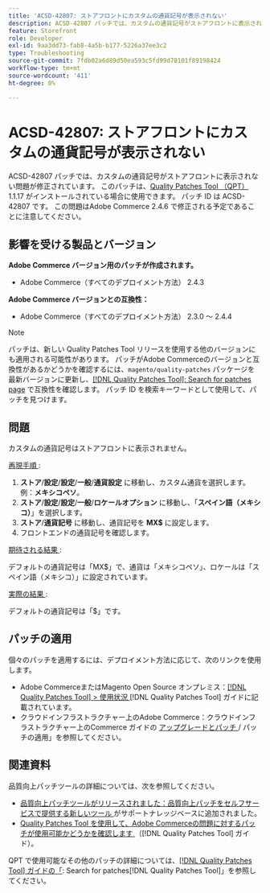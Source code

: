 ```yaml
---
title: 'ACSD-42807: ストアフロントにカスタムの通貨記号が表示されない'
description: ACSD-42807 パッチでは、カスタムの通貨記号がストアフロントに表示されない問題が修正されています。 このパッチは、[Quality Patches Tool （QPT） ] （https://experienceleague.adobe.com/en/docs/commerce-operations/tools/quality-patches-tool/quality-patches-tool-to-self-serve-quality-patches） 1.1.17 がインストールされている場合に利用できます。 パッチ ID は ACSD-42807 です。 この問題はAdobe Commerce 2.4.6 で修正される予定であることに注意してください。
feature: Storefront
role: Developer
exl-id: 9aa3dd73-fab8-4a5b-b177-5226a37ee3c2
type: Troubleshooting
source-git-commit: 7fdb02a6d89d50ea593c5fd99d78101f89198424
workflow-type: tm+mt
source-wordcount: '411'
ht-degree: 0%

---
```


# ACSD-42807: ストアフロントにカスタムの通貨記号が表示されない

ACSD-42807 パッチでは、カスタムの通貨記号がストアフロントに表示されない問題が修正されています。 このパッチは、[Quality Patches Tool （QPT） ](https://experienceleague.adobe.com/en/docs/commerce-operations/tools/quality-patches-tool/quality-patches-tool-to-self-serve-quality-patches)1.1.17 がインストールされている場合に使用できます。 パッチ ID は ACSD-42807 です。 この問題はAdobe Commerce 2.4.6 で修正される予定であることに注意してください。

## 影響を受ける製品とバージョン

**Adobe Commerce バージョン用のパッチが作成されます。**

* Adobe Commerce（すべてのデプロイメント方法） 2.4.3

**Adobe Commerce バージョンとの互換性：**

* Adobe Commerce（すべてのデプロイメント方法） 2.3.0 ～ 2.4.4

>[!NOTE]
>
>パッチは、新しい Quality Patches Tool リリースを使用する他のバージョンにも適用される可能性があります。 パッチがAdobe Commerceのバージョンと互換性があるかどうかを確認するには、`magento/quality-patches` パッケージを最新バージョンに更新し、[[!DNL Quality Patches Tool]: Search for patches page](https://experienceleague.adobe.com/en/docs/commerce-operations/tools/quality-patches-tool/quality-patches-tool-to-self-serve-quality-patches) で互換性を確認します。 パッチ ID を検索キーワードとして使用して、パッチを見つけます。

## 問題

カスタムの通貨記号はストアフロントに表示されません。

<u> 再現手順 </u>:

1. **ストア**/**設定**/**設定**/**一般**/**通貨設定** に移動し、カスタム通貨を選択します。 例：**メキシコペソ**。
1. **ストア**/**設定**/**設定**/**一般**/**ロケールオプション** に移動し、「**スペイン語（メキシコ）**」を選択します。
1. **ストア**/**通貨記号** に移動し、通貨記号を **MX$** に設定します。
1. フロントエンドの通貨記号を確認します。

<u> 期待される結果 </u>:

デフォルトの通貨記号は「MX$」で、通貨は「メキシコペソ」、ロケールは「スペイン語（メキシコ）」に設定されています。

<u> 実際の結果 </u>:

デフォルトの通貨記号は「$」です。

## パッチの適用

個々のパッチを適用するには、デプロイメント方法に応じて、次のリンクを使用します。

* Adobe CommerceまたはMagento Open Source オンプレミス：[[!DNL Quality Patches Tool] > 使用状況 ](/help/tools/quality-patches-tool/usage.md) [!DNL Quality Patches Tool] ガイドに記載されています。
* クラウドインフラストラクチャー上のAdobe Commerce：クラウドインフラストラクチャー上のCommerce ガイドの [ アップグレードとパッチ ](https://experienceleague.adobe.com/docs/commerce-cloud-service/user-guide/develop/upgrade/apply-patches.html)/ パッチの適用」を参照してください。

## 関連資料

品質向上パッチツールの詳細については、次を参照してください。

* [ 品質向上パッチツールがリリースされました：品質向上パッチをセルフサービスで提供する新しいツール ](https://experienceleague.adobe.com/en/docs/commerce-operations/tools/quality-patches-tool/quality-patches-tool-to-self-serve-quality-patches) がサポートナレッジベースに追加されました。
* [Quality Patches Tool を使用して、Adobe Commerceの問題に対するパッチが使用可能かどうかを確認します ](/help/tools/quality-patches-tool/patches-available-in-qpt/check-patch-for-magento-issue-with-magento-quality-patches.md) （[!DNL Quality Patches Tool] ガイド）。

QPT で使用可能なその他のパッチの詳細については、[[!DNL Quality Patches Tool] ガイドの「](https://experienceleague.adobe.com/tools/commerce-quality-patches/index.html): Search for patches[!DNL Quality Patches Tool]」を参照してください。
